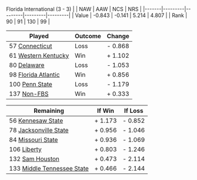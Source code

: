 Florida International (3 - 3)
|       |   NAW   |   AAW   |   NCS   |   NRS   |
|-------|---------|---------|---------|---------|
| Value |  -0.843 |  -0.141 |   5.214 |   4.807 |
| Rank  |      90 |      91 |     130 |      99 |

| Played                    | Outcome    |  Change  |
|---------------------------|------------|----------|
|  57 [Connecticut           ](Connecticut.md)| Loss       | -  0.868 |
|  61 [Western Kentucky      ](WesternKentucky.md)| Win        | +  1.102 |
|  80 [Delaware              ](Delaware.md)| Loss       | -  1.053 |
|  98 [Florida Atlantic      ](FloridaAtlantic.md)| Win        | +  0.856 |
| 100 [Penn State            ](PennState.md)| Loss       | -  1.179 |
| 137 [Non-FBS               ](NonFBS.md)| Win        | +  0.333 |

| Remaining                 |  If Win  |  If Loss |
|---------------------------|----------|----------|
|  56 [Kennesaw State        ](KennesawState.md)| +  1.173 | -  0.852 |
|  78 [Jacksonville State    ](JacksonvilleState.md)| +  0.956 | -  1.046 |
|  84 [Missouri State        ](MissouriState.md)| +  0.936 | -  1.069 |
| 106 [Liberty               ](Liberty.md)| +  0.803 | -  1.246 |
| 132 [Sam Houston           ](SamHouston.md)| +  0.473 | -  2.114 |
| 133 [Middle Tennessee State](MiddleTennesseeState.md)| +  0.466 | -  2.144 |

